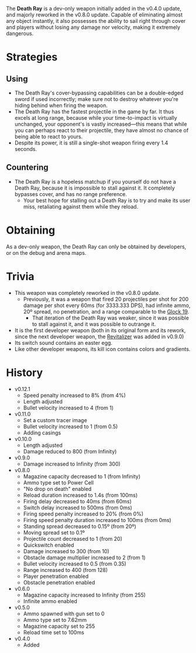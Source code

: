 <DevWeapon />

The **Death Ray** is a dev-only weapon initially added in the v0.4.0 update, and majorly reworked in the v0.8.0 update. Capable of eliminating almost any object instantly, it also possesses the ability to sail right through cover and players without losing any damage nor velocity, making it extremely dangerous.

# Strategies

## Using

- The Death Ray's cover-bypassing capabilities can be a double-edged sword if used incorrectly; make sure not to destroy whatever you're hiding behind when firing the weapon.
- The Death Ray has the fastest projectile in the game by far. It thus excels at long range, because while your time-to-impact is virtually unchanged, your opponent's is vastly increased—this means that while you can perhaps react to their projectile, they have almost no chance of being able to react to yours.
- Despite its power, it is still a single-shot weapon firing every 1.4 seconds.

## Countering

- The Death Ray is a hopeless matchup if you yourself do not have a Death Ray, because it is impossible to stall against it. It completely bypasses cover, and has no range preference.
  - Your best hope for stalling out a Death Ray is to try and make its user miss, retaliating against them while they reload.

# Obtaining

As a dev-only weapon, the Death Ray can only be obtained by developers, or on the debug and arena maps.

# Trivia

- This weapon was completely reworked in the v0.8.0 update.
  - Previously, it was a weapon that fired 20 projectiles per shot for 200 damage per shot every 60ms (for 3333.333 DPS), had infinite ammo, 20º spread, no penetration, and a range comparable to the [Glock 19](/weapons/guns/g19).
    - That iteration of the Death Ray was weaker, since it was possible to stall against it, and it was possible to outrange it.
- It is the first developer weapon (both in its original form and its rework, since the next developer weapon, the [Revitalizer](/weapons/guns/revitalizer) was added in v0.9.0)
- Its switch sound contains an easter egg.
- Like other developer weapons, its kill icon contains colors and gradients.

# History

- v0.12.1
  - Speed penalty increased to 8% (from 4%)
  - Length adjusted
  - Bullet velocity increased to 4 (from 1)
- v0.11.0
  - Set a custom tracer image
  - Bullet velocity increased to 1 (from 0.5)
  - Adding casings
- v0.10.0
  - Length adjusted
  - Damage reduced to 800 (from Infinity)
- v0.9.0
  - Damage increased to Infinity (from 300)
- v0.8.0
  - Magazine capacity decreased to 1 (from Infinity)
  - Ammo type set to Power Cell
  - "No drop on death" enabled
  - Reload duration increased to 1.4s (from 100ms)
  - Firing delay decreased to 40ms (from 60ms)
  - Switch delay increased to 500ms (from 0ms)
  - Firing speed penalty increased to 20% (from 0%)
  - Firing speed penalty duration increased to 100ms (from 0ms)
  - Standing spread decreased to 0.15º (from 20º)
  - Moving spread set to 0.1º
  - Projectile count decreased to 1 (from 20)
  - Quickswitch enabled
  - Damage increased to 300 (from 10)
  - Obstacle damage multiplier increased to 2 (from 1)
  - Bullet velocity increased to 0.5 (from 0.35)
  - Range increased to 400 (from 128)
  - Player penetration enabled
  - Obstacle penetration enabled
- v0.6.0
  - Magazine capacity increased to Infinity (from 255)
  - Infinite ammo enabled
- v0.5.0
  - Ammo spawned with gun set to 0
  - Ammo type set to 7.62mm
  - Magazine capacity set to 255
  - Reload time set to 100ms
- v0.4.0
  - Added
